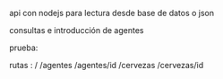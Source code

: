 api con nodejs para lectura desde base de datos o json

consultas e introducción de agentes

prueba: 

rutas :
/
/agentes
/agentes/id
/cervezas
/cervezas/id
